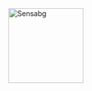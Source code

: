  <img src="https://komarev.com/ghpvc/?username=Sensabg&label=Profile%20Views&color=2dba4e&style=flat" alt="Sensabg" width="150px" height="auto">

<!--
**Sensabg/Sensabg** is a ✨ _special_ ✨ repository because its `README.md` (this file) appears on your GitHub profile.

Here are some ideas to get you started:

- 🔭 I’m currently working on ...
- 🌱 I’m currently learning ...
- 👯 I’m looking to collaborate on ...
- 🤔 I’m looking for help with ...
- 💬 Ask me about ...
- 📫 How to reach me: ...
- 😄 Pronouns: ...
- ⚡ Fun fact: ...
-->
